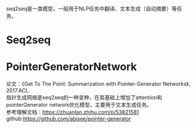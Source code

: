 seq2seq是一类模型，一般用于NLP任务中翻译、文本生成（自动摘要）等任务。


# Seq2seq
# PointerGeneratorNetwork
论文：《Get To The Point: Summarization with Pointer-Generator Networks》, 2017.ACL. <br/>
指针生成网络是seq2seq的一种变种，在其基础上增加了attention和pointerGenerator network优化模型，主要用于文本生成任务。<br/>
参考理解文档：https://zhuanlan.zhihu.com/p/53821581 <br/>
github:https://github.com/abisee/pointer-generator
